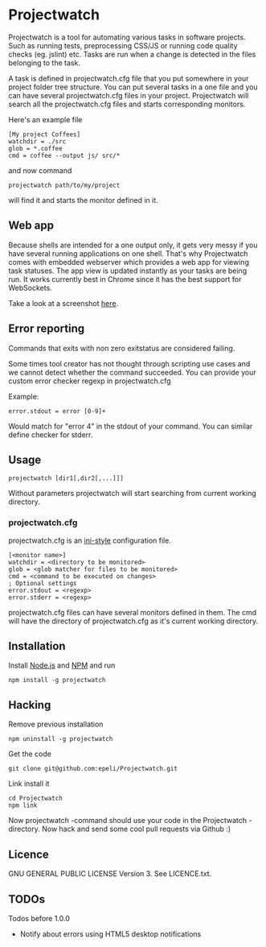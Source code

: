 
# Projectwatch

Projectwatch is a tool for automating various tasks in software projects. Such
as running tests, preprocessing CSS/JS or running code quality checks (eg.
jslint) etc. Tasks are run when a change is detected in the files belonging to
the task.

A task is defined in projectwatch.cfg file that you put somewhere in your
project folder tree structure. You can put several tasks in a one file and you
can have several projectwatch.cfg files in your project. Projectwatch will
search all the projectwatch.cfg files and starts corresponding monitors.

Here's an example file

    [My project Coffees]
    watchdir = ./src
    glob = *.coffee
    cmd = coffee --output js/ src/*

and now command

    projectwatch path/to/my/project

will find it and starts the monitor defined in it.

## Web app

Because shells are intended for a one output only, it gets very messy if you
have several running applications on one shell. That's why Projectwatch comes
with embedded webserver which provides a web app for viewing task statuses. The
app view is updated instantly as your tasks are being run. It works currently
best in Chrome since it has the best support for WebSockets.

Take a look at a screenshot [here](http://i.imgur.com/WuOad.png).

## Error reporting

Commands that exits with non zero exitstatus are considered failing.

Some times tool creator has not thought through scripting use cases and we
cannot detect whether the command succeeded. You can provide your custom
error checker regexp in projectwatch.cfg

Example:

    error.stdout = error [0-9]+

Would match for "error 4" in the stdout of your command. You can similar
define checker for stderr.


## Usage

    projectwatch [dir1[,dir2[,...]]]

Without parameters projectwatch will start searching from current working directory.

### projectwatch.cfg

projectwatch.cfg is an [ini-style][] configuration file.

    [<monitor name>]
    watchdir = <directory to be monitored>
    glob = <glob matcher for files to be monitored>
    cmd = <command to be executed on changes>
    ; Optional settings
    error.stdout = <regexp>
    error.stderr = <regexp>

projectwatch.cfg files can have several monitors defined in them.  The cmd will
have the directory of projectwatch.cfg as it's current working directory.


## Installation

Install [Node.js][] and [NPM][] and run

    npm install -g projectwatch


[Node.js]: http://nodejs.org/
[NPM]: http://npmjs.org/
[ini-style]: http://en.wikipedia.org/wiki/INI_file


## Hacking

Remove previous installation

    npm uninstall -g projectwatch

Get the code

    git clone git@github.com:epeli/Projectwatch.git

Link install it

    cd Projectwatch
    npm link

Now projectwatch -command should use your code in the Projectwatch -directory.
Now hack and send some cool pull requests via Github :)

## Licence

GNU GENERAL PUBLIC LICENSE Version 3. See LICENCE.txt.


## TODOs

Todos before 1.0.0

- Notify about errors using HTML5 desktop notifications

